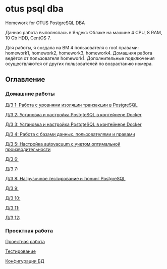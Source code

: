 # otus psql dba
Homework for OTUS PostgreSQL DBA

Данная работа выполнялась в Яндекс Облаке на машине
4 CPU, 8 RAM, 10 Gb HDD, CentOS 7.

Для работы, я создала на ВМ 4 пользователя с root правами: 
homework1, homework2, homework3, homework4.
Домашняя работа ведётся от пользователя homework1. 
Дополнительные подключения осуществляются от других пользователей по возрастанию номера.

## Оглавление

### Домашние работы

[Д/З 1: Работа с уровнями изоляции транзакции в PostgreSQL](homework/hw1.md)

[Д/З 2: Установка и настройка PostgteSQL в контейнере Docker](homework/hw2.md)

[Д/З 3: Установка и настройка PostgteSQL в контейнере Docker](homework/hw3.md)

[Д/З 4: Работа с базами данных, пользователями и правами](homework/hw4.md)

[Д/З 5: Настройка autovacuum с учетом оптимальной производительности](homework/hw5.md)

[Д/З 6: ](homework/hw6.md)

[Д/З 7: ](homework/hw7.md)

[Д/З 8: Нагрузочное тестирование и тюнинг PostgreSQL](homework/hw8.md)

[Д/З 9: ](homework/hw9.md)

[Д/З 10: ](homework/hw10.md)

[Д/З 11: ](homework/hw11.md)

[Д/З 12: ](homework/hw12.md)

### Проектная работа

[Проектная работа](exam/exam_report.md)

[Тестирование](exam/experiments.md)

[Конфигурации БД](exam/configs.md)